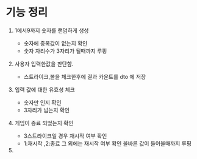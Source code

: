 # 기능 정리
1. 1에서9까지 숫자를 랜덤하게 생성
   * 숫자에 중복값이 없는지 확인
   * 숫자 자리수가 3자리가 될때까지 루핑

2. 사용자 입력한값을 판단함.
   * 스트라이크,볼을 체크한후에 결과 카운트를 dto 에 저장
   
3. 입력 값에 대한 유효성 체크
   * 숫자만 인지 확인
   * 3자리가 넘는지 확인
  
4. 게임이 종료 되었는지 확인
   * 3스트라이크일 경우 재시작 여부 확인
   * 1:재시작 ,2:종료 그 외에는 재시작 여부 확인 
     올바른 값이 들어올때까지 루핑
     
5. 
